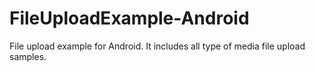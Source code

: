 # FileUploadExample-Android
File upload example for Android. It includes all type of media file upload samples. 
